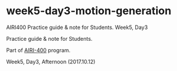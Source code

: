 # week5-day3-motion-generation
AIRI400 Practice guide & note for Students. Week5, Day3

Practice guide & note for Students.

Part of [AIRI-400](http://airi.kr/airi400/curriculum/) program.

Week5, Day3, Afternoon (2017.10.12)

